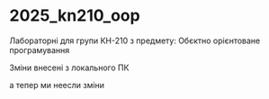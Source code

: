 # 2025_kn210_oop
Лабораторні для групи КН-210 з предмету: Обєктно орієнтоване програмування

Зміни внесені з локального ПК

а тепер ми неесли зміни
